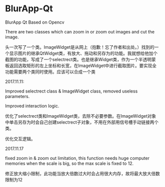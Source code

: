 # BlurApp-Qt

BlurApp Qt
Based on Opencv

There are two classes which can zoom in or zoom out images and cut the image.

头一次写了一个类。ImageWidget是从网上（抱歉！忘了作者和出处。）找到的一个显示图片的继承QtWidget类，有放大、拖动和另存为的功能。我就想给他加个截图的功能，写成了一个selectrect类。也是继承Widget类，作为一个半透明蒙板返回选取矩形的左上坐标和长宽，在ImageWidget中进行截取图片。要实现全功能需要两个类同时使用。应该可以合成一个类

2017.11.11:

Improved selectrect class & ImageWidget class, removed useless parameters.

Improved interaction logic.

优化了selectrect类和ImageWidget类，去除不必要参数。在ImageWidget对象中单击另存为时会自己创建selectrect子对象，不用在外部用信号槽手动链接两个类。

优化交互逻辑。

2017.11.17

fixed zoom in & zoom out limitation, this function needs huge computer memories when the scale is big, so the max scale is fixed to 12.

修正放大缩小限制，此功能当放大倍数过大时会占用很大内存，故将最大放大倍数限制为12
